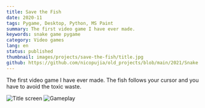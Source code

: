 ```yaml
---
title: Save the Fish
date: 2020-11
tags: Pygame, Desktop, Python, MS Paint
summary: The first video game I have ever made.
keywords: snake game pygame
category: Video games
lang: en
status: published
thumbnail: images/projects/save-the-fish/title.jpg
github: https://github.com/nicopujia/old_projects/blob/main/2021/Snake.py
---
```


The first video game I have ever made. The fish follows your cursor and you have to avoid the toxic waste.

![Title screen]({static}/images/projects/save-the-fish/title.jpg)
![Gameplay]({static}/images/projects/save-the-fish/gameplay.jpg)
